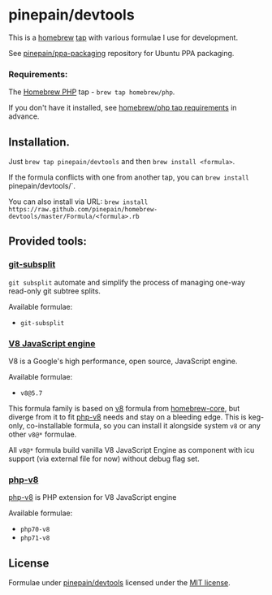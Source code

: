 # pinepain/devtools 

This is a [homebrew](http://brew.sh/) [tap](https://github.com/Homebrew/homebrew/blob/master/share/doc/homebrew/brew-tap.md)
with various formulae I use for development.

See [pinepain/ppa-packaging](https://github.com/pinepain/ppa-packaging) repository for Ubuntu PPA packaging.

### Requirements:

The [Homebrew PHP](https://github.com/Homebrew/homebrew-php) tap - `brew tap homebrew/php`.

If you don't have it installed, see [homebrew/php tap requirements](https://github.com/Homebrew/homebrew-php#requirements)
in advance.

## Installation.

Just `brew tap pinepain/devtools` and then `brew install <formula>`.

If the formula conflicts with one from another tap, you can `brew install `pinepain/devtools/<formula>`.

You can also install via URL: `brew install https://raw.github.com/pinepain/homebrew-devtools/master/Formula/<formula>.rb`


## Provided tools:

### [git-subsplit](https://github.com/dflydev/git-subsplit)
 
`git subsplit` automate and simplify the process of managing one-way read-only git subtree splits.

Available formulae:
 - `git-subsplit`

### [V8 JavaScript engine](https://developers.google.com/v8) 

V8 is a Google's high performance, open source, JavaScript engine. 

Available formulae:
 - `v8@5.7`

This formula family is based on [v8](https://github.com/Homebrew/homebrew-core/blob/master/Formula/v8.rb) formula from
[homebrew-core](https://github.com/Homebrew/homebrew-core), but diverge from it to fit [php-v8](https://github.com/pinepain/php-v8)
needs and stay on a bleeding edge. This is keg-only, co-installable formula, so you can install it alongside system `v8`
or any other `v8@*` formulae.

All `v8@*` formula build vanilla V8 JavaScript Engine as component with icu support (via external file for now)
without debug flag set.

### [php-v8](https://github.com/pinepain/php-v8)  

[php-v8](https://github.com/pinepain/php-v8) is PHP extension for V8 JavaScript engine
 
Available formulae:
 - `php70-v8`
 - `php71-v8`

## License

Formulae under [pinepain/devtools](https://github.com/pinepain/homebrew-devtools) licensed under the [MIT license](http://opensource.org/licenses/MIT).
